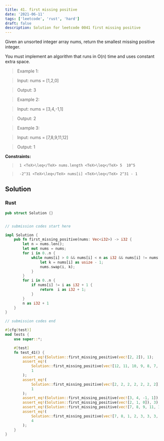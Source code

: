 ```yaml
---
title: 41. first missing positive
date: '2021-06-11'
tags: ['leetcode', 'rust', 'hard']
draft: false
description: Solution for leetcode 0041 first missing positive
---
```


 

  Given an unsorted integer array nums, return the smallest missing positive integer.

  You must implement an algorithm that runs in O(n) time and uses constant extra space.

   

 >   Example 1:

 >   Input: nums <TeX>=</TeX> [1,2,0]

 >   Output: 3

 >   Example 2:

 >   Input: nums <TeX>=</TeX> [3,4,-1,1]

 >   Output: 2

 >   Example 3:

 >   Input: nums <TeX>=</TeX> [7,8,9,11,12]

 >   Output: 1

   

  **Constraints:**

  

 >   	1 <TeX>\leq</TeX> nums.length <TeX>\leq</TeX> 5  10^5

 >   	-2^31 <TeX>\leq</TeX> nums[i] <TeX>\leq</TeX> 2^31 - 1


## Solution
### Rust
```rust
pub struct Solution {}


// submission codes start here

impl Solution {
    pub fn first_missing_positive(nums: Vec<i32>) -> i32 {
        let n = nums.len();
        let mut nums = nums;
        for i in 0..n {
            while nums[i] > 0 && nums[i] < n as i32 && nums[i] != nums[nums[i] as usize - 1] {
                let k = nums[i] as usize - 1;
                nums.swap(i, k);
            }
        }
        for i in 0..n {
            if nums[i] != i as i32 + 1 {
                return  i as i32 + 1;
            }
        }
        n as i32 + 1
    }
}

// submission codes end

#[cfg(test)]
mod tests {
    use super::*;

    #[test]
    fn test_41() {
        assert_eq!(Solution::first_missing_positive(vec![2, 2]), 1);
        assert_eq!(
            Solution::first_missing_positive(vec![12, 11, 10, 9, 8, 7, 6, 5, 4, 3, 2]),
            1
        );
        assert_eq!(
            Solution::first_missing_positive(vec![2, 2, 2, 2, 2, 2, 2]),
            1
        );
        assert_eq!(Solution::first_missing_positive(vec![3, 4, -1, 1]), 2);
        assert_eq!(Solution::first_missing_positive(vec![2, 1, 0]), 3);
        assert_eq!(Solution::first_missing_positive(vec![7, 8, 9, 11, 12]), 1);
        assert_eq!(
            Solution::first_missing_positive(vec![7, 8, 1, 2, 3, 3, 3, 3, 3, 3, 3, -5, -7, 1234]),
            4
        );
    }
}

```
